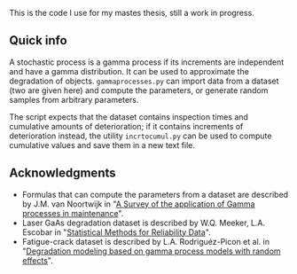This is the code I use for my mastes thesis, still a work in progress.

## Quick info
A stochastic process is a gamma process if its increments are independent and have a gamma distribution. It can be used to approximate the degradation of objects. `gammaprocesses.py` can import data from a dataset (two are given here) and compute the parameters, or generate random samples from arbitrary parameters.

The script expects that the dataset contains inspection times and cumulative amounts of deterioration; if it contains increments of deterioration instead, the utility `incrtocumul.py` can be used to compute cumulative values and save them in a new text file.

## Acknowledgments
- Formulas that can compute the parameters from a dataset are described by J.M. van Noortwijk in "[A Survey of the application of Gamma processes in maintenance](https://www.researchgate.net/publication/222140978_A_Survey_of_the_application_of_Gamma_processes_in_maintenance)".
- Laser GaAs degradation dataset is described by W.Q. Meeker, L.A. Escobar in "[Statistical Methods for Reliability Data](https://www.researchgate.net/publication/261741677_Statistical_Methods_for_Reliability_Data_by_William_Q_Meeker_Luis_A_Escobar)".
- Fatigue-crack dataset is described by L.A. Rodriguéz-Picon et al. in "[Degradation modeling based on gamma process models with random effects](https://www.researchgate.net/publication/316808032_Degradation_modeling_based_on_gamma_process_models_with_random_effects)".
